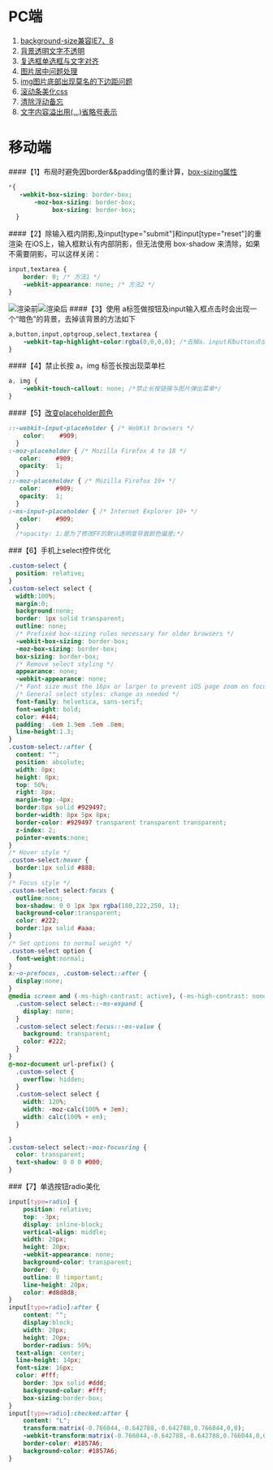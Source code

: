# PC端

1. [background-size兼容IE7、8](https://github.com/chen77/CSS-Hack/issues/1)
2. [背景透明文字不透明](https://github.com/chen77/CSS-Hack/issues/2)
3. [复选框单选框与文字对齐](https://github.com/chen77/CSS-Hack/issues/3)
4. [图片居中问题处理](https://github.com/chen77/CSS-Hack/issues/4)
5. [img图片底部出现莫名的下边距问题](https://github.com/chen77/CSS-Hack/issues/5)
6. [滚动条美化css](https://github.com/chen77/CSS-Hack/issues/6)
7. [清除浮动备忘](https://github.com/chen77/CSS-Hack/issues/7)
8. [文字内容溢出用(…)省略号表示](https://github.com/chen77/CSS-Hack/issues/8)

# 移动端
####【1】布局时避免因border&&padding值的重计算，[box-sizing属性](http://zh.learnlayout.com/box-sizing.html)
```css
*{
   -webkit-box-sizing: border-box;
       -moz-box-sizing: border-box;
            box-sizing: border-box;
  }
```
####【2】除输入框内阴影,及input[type="submit"]和input[type="reset"]的重渲染
在iOS上，输入框默认有内部阴影，但无法使用 box-shadow 来清除，如果不需要阴影，可以这样关闭：
```css
input,textarea {
    border: 0; /* 方法1 */
    -webkit-appearance: none; /* 方法2 */
}
```
![渲染前](http://7xpwoc.com1.z0.glb.clouddn.com/webapp02-1.png)![渲染后](http://7xpwoc.com1.z0.glb.clouddn.com/webapp02-2.png)
####【3】使用 a标签做按钮及input输入框点击时会出现一个“暗色”的背景，去掉该背景的方法如下
```css
a,button,input,optgroup,select,textarea {
    -webkit-tap-highlight-color:rgba(0,0,0,0); /*去掉a、input和button点击时的蓝色外边框和灰色半透明背景*/
}
```
####【4】禁止长按 a，img 标签长按出现菜单栏
```css
a, img {
    -webkit-touch-callout: none; /*禁止长按链接与图片弹出菜单*/
}
```
####【5】[改变placeholder颜色](https://segmentfault.com/q/1010000000397925)
```css
::-webkit-input-placeholder { /* WebKit browsers */
    color:    #909;
  }
:-moz-placeholder { /* Mozilla Firefox 4 to 18 */
   color:    #909;
   opacity:  1;
  }
::-moz-placeholder { /* Mozilla Firefox 19+ */
   color:    #909;
   opacity:  1;
  }
:-ms-input-placeholder { /* Internet Explorer 10+ */
   color:    #909;
  }
  /*opacity: 1;是为了修改FF的默认透明度导致颜色偏差;*/
  ```
###【6】手机上select控件优化
```css
.custom-select {
  position: relative;
}
.custom-select select {
  width:100%;
  margin:0;
  background:none;
  border: 1px solid transparent;
  outline: none;
  /* Prefixed box-sizing rules necessary for older browsers */
  -webkit-box-sizing: border-box;
  -moz-box-sizing: border-box;
  box-sizing: border-box;
  /* Remove select styling */
  appearance: none;
  -webkit-appearance: none;
  /* Font size must the 16px or larger to prevent iOS page zoom on focus */
  /* General select styles: change as needed */
  font-family: helvetica, sans-serif;
  font-weight: bold;
  color: #444;
  padding: .6em 1.9em .5em .8em;
  line-height:1.3;
}
.custom-select::after {
  content: "";
  position: absolute;
  width: 0px;
  height: 0px;
  top: 50%;
  right: 8px;
  margin-top:-4px;
  border:8px solid #929497;
  border-width: 8px 5px 8px;
  border-color: #929497 transparent transparent transparent;
  z-index: 2;
  pointer-events:none;
}
/* Hover style */
.custom-select:hover {
  border:1px solid #888;
}
/* Focus style */
.custom-select select:focus {
  outline:none;
  box-shadow: 0 0 1px 3px rgba(180,222,250, 1);
  background-color:transparent;
  color: #222;
  border:1px solid #aaa;
}
/* Set options to normal weight */
.custom-select option {
  font-weight:normal;
}
x:-o-prefocus, .custom-select::after {
  display:none;
}    
@media screen and (-ms-high-contrast: active), (-ms-high-contrast: none) {  
  .custom-select select::-ms-expand {
    display: none;
  }
  .custom-select select:focus::-ms-value {
    background: transparent;
    color: #222;
  }
}  
@-moz-document url-prefix() { 
  .custom-select {
    overflow: hidden;
  }
  .custom-select select {
    width: 120%;
    width: -moz-calc(100% + 3em);
    width: calc(100% + em);
  }
  
}
.custom-select select:-moz-focusring {
  color: transparent;
  text-shadow: 0 0 0 #000;
}
```
###【7】单选按钮radio美化
```css
input[type=radio] {
	position: relative;
	top: -3px;
    display: inline-block;
    vertical-align: middle;
    width: 20px;
    height: 20px;
    -webkit-appearance: none;
    background-color: transparent;
    border: 0;
    outline: 0 !important;
    line-height: 20px;
    color: #d8d8d8;
}
input[type=radio]:after {
    content: "";
    display:block;
    width: 20px;
    height: 20px;
    border-radius: 50%;
  text-align: center;
  line-height: 14px;
  font-size: 16px;
  color: #fff;
    border: 3px solid #ddd;
    background-color: #fff;
    box-sizing:border-box;
}
input[type=radio]:checked:after {
    content: "L";
    transform:matrix(-0.766044,-0.642788,-0.642788,0.766044,0,0);
    -webkit-transform:matrix(-0.766044,-0.642788,-0.642788,0.766044,0,0);
    border-color: #1857A6;
    background-color: #1857A6;
}
```
